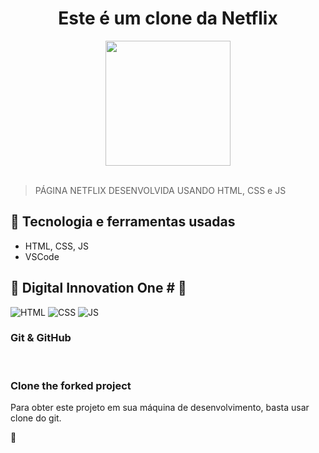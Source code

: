 <h1 align="center"> Este é um clone da Netflix </h1>

<div align="center">
  <img width="200px" src="https://www.freepnglogos.com/uploads/netflix-logo-0.png"/>
</div>
<br>

> PÁGINA NETFLIX DESENVOLVIDA USANDO HTML, CSS e JS

## 🚀 Tecnologia e ferramentas usadas

- HTML, CSS, JS
- VSCode


## 📌 Digital Innovation One  # 🧡

![HTML](https://img.shields.io/badge/html5%20-%23E34F26.svg?&style=for-the-badge&logo=html5&logoColor=white)
![CSS](https://img.shields.io/badge/css3%20-%231572B6.svg?&style=for-the-badge&logo=css3&logoColor=white)
![JS](https://img.shields.io/badge/javascript%20-%23323330.svg?&style=for-the-badge&logo=javascript&logoColor=%23F7DF1E)


### Git & GitHub

<br />

### Clone the forked project

Para obter este projeto em sua máquina de desenvolvimento, basta usar clone do git.


🥳 
